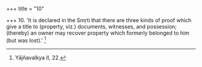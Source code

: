 +++
title = "10"

+++
10. 'It is declared in the Smṛti that there are three kinds of proof which give a title to (property, viz.) documents, witnesses, and possession; (thereby) an owner may recover property which formerly belonged to him (but was lost).' [^8] 


[^8]:  Yājñavalkya II, 22.

